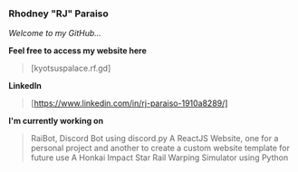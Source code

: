 ### Rhodney "RJ" Paraiso
*Welcome to my GitHub...*

__Feel free to access my website here__
> [kyotsuspalace.rf.gd]

__LinkedIn__
> [https://www.linkedin.com/in/rj-paraiso-1910a8289/]

__I'm currently working on__
> RaiBot, Discord Bot using discord.py
> A ReactJS Website, one for a personal project and another to create a custom website template for future use
> A Honkai Impact Star Rail Warping Simulator using Python

<!--
**ThisIs-RJP/thisis-rjp** is a ✨ _special_ ✨ repository because its `README.md` (this file) appears on your GitHub profile.

Here are some ideas to get you started:

- 🔭 I’m currently working on ...
- 🌱 I’m currently learning ...
- 👯 I’m looking to collaborate on ...
- 🤔 I’m looking for help with ...
- 💬 Ask me about ...
- 📫 How to reach me: ...
- 😄 Pronouns: ...
- ⚡ Fun fact: ...
-->
